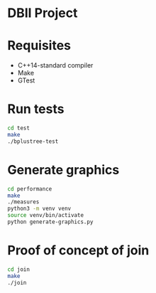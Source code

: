 # DBII Project

# Requisites
- C++14-standard compiler
- Make
- GTest

# Run tests
```bash
cd test
make
./bplustree-test
```

# Generate graphics
```bash
cd performance
make
./measures
python3 -m venv venv
source venv/bin/activate
python generate-graphics.py
```

# Proof of concept of join
```bash
cd join
make
./join
```

